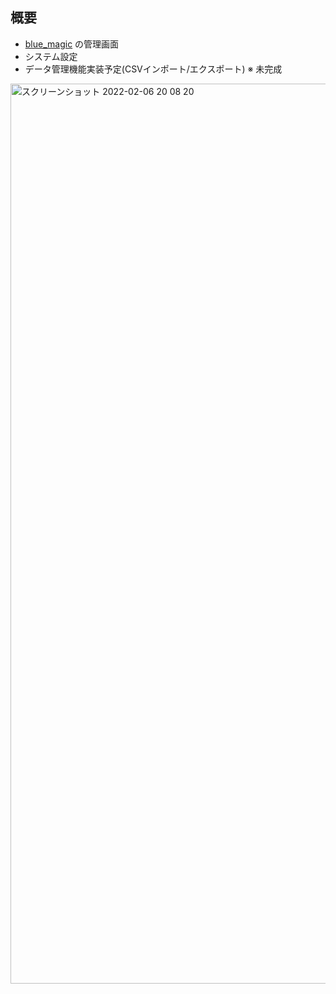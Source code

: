 ## 概要

- [blue_magic](https://github.com/k0kishima/blue_magic]) の管理画面
- システム設定
- データ管理機能実装予定(CSVインポート/エクスポート) ※ 未完成


<img width="1440" alt="スクリーンショット 2022-02-06 20 08 20" src="https://user-images.githubusercontent.com/56298669/152678079-d36b1055-70fe-45c6-8288-2479e2fbee9e.png">
